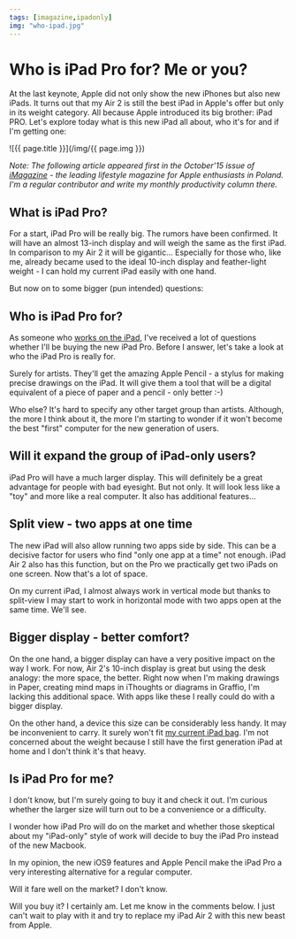```yaml
---
tags: [imagazine,ipadonly]
img: "who-ipad.jpg"
---
```


# Who is iPad Pro for? Me or you?

At the last keynote, Apple did not only show the new iPhones but also new iPads. It turns out that my Air 2 is still the best iPad in Apple's offer but only in its weight category. All because Apple introduced its big brother: iPad PRO. Let's explore today what is this new iPad all about, who it's for and if I'm getting one:

<!--More-->

![{{ page.title }}](/img/{{ page.img }})

*Note: The following article appeared first in the October'15 issue of [iMagazine](/pl/dla-kogo/) - the leading lifestyle magazine for Apple enthusiasts in Poland. I'm a regular contributor and write my monthly productivity column there.*

## What is iPad Pro?

For a start, iPad Pro will be really big. The rumors have been confirmed. It will have an almost 13-inch display and will weigh the same as the first iPad. In comparison to my Air 2 it will be gigantic... Especially for those who, like me, already became used to the ideal 10-inch display and feather-light weight - I can hold my current iPad easily with one hand.

But now on to some bigger (pun intended) questions:



## Who is iPad Pro for?

As someone who [works on the iPad][ipadonly], I've received a lot of questions whether I'll be buying the new iPad Pro. Before I answer, let's take a look at who the iPad Pro is really for.

Surely for artists. They'll get the amazing Apple Pencil - a stylus for making precise drawings on the iPad. It will give them a tool that will be a digital equivalent of a piece of paper and a pencil - only better :-)

Who else? It's hard to specify any other target group than artists. Although, the more I think about it, the more I'm starting to wonder if it won't become the best "first" computer for the new generation of users.

## Will it expand the group of iPad-only users?

iPad Pro will have a much larger display. This will definitely be a great advantage for people with bad eyesight. But not only. It will look less like a "toy" and more like a real computer. It also has additional features...

## Split view - two apps at one time

The new iPad will also allow running two apps side by side. This can be a decisive factor for users who find "only one app at a time" not enough. iPad Air 2 also has this function, but on the Pro we practically get two iPads on one screen. Now that's a lot of space.

On my current iPad, I almost always work in vertical mode but thanks to split-view I may start to work in horizontal mode with two apps open at the same time. We'll see.

## Bigger display - better comfort?

On the one hand, a bigger display can have a very positive impact on the way I work. For now, Air 2's 10-inch display is great but using the desk analogy: the more space, the better. Right now when I'm making drawings in Paper, creating mind maps in iThoughts or diagrams in Graffio, I'm lacking this additional space. With apps like these I really could do with a bigger display.

On the other hand, a device this size can be considerably less handy. It may be inconvenient to carry. It surely won't fit [my current iPad bag][bag]. I'm not concerned about the weight because I still have the first generation iPad at home and I don't think it's that heavy.

## Is iPad Pro for me?

I don't know, but I'm surely going to buy it and check it out. I'm curious whether the larger size will turn out to be a convenience or a difficulty.

I wonder how iPad Pro will do on the market and whether those skeptical about my "iPad-only" style of work will decide to buy the iPad Pro instead of the new Macbook.

In my opinion, the new iOS9 features and Apple Pencil make the iPad Pro a very interesting alternative for a regular computer.

Will it fare well on the market? I don't know.

Will you buy it? I certainly am. Let me know in the comments below. I just can't wait to play with it and try to replace my iPad Air 2 with this new beast from Apple.


[iMagazine]: http://iMagazine.pl
[ipadonly]: https://sliwinski.com/why-ipadonly
[bag]: https://sliwinski.com/ipad-air-bag